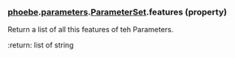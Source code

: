 ### [phoebe](phoebe.md).[parameters](phoebe.parameters.md).[ParameterSet](phoebe.parameters.ParameterSet.md).features (property)




Return a list of all this features of teh Parameters.

:return: list of string

